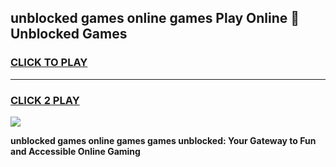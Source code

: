
## unblocked games online games Play Online 👋 Unblocked Games
<h3>
<a href="https://premium.freeplayer.one?title=unblocked_games_online_games&ref=19F">CLICK TO PLAY</a></h3>
<hr>

<h3>
<a href="https://premium.freeplayer.one?title=unblocked_games_online_games&ref=19F">CLICK 2 PLAY</a>
  
</h3>

<a href="https://premium.freeplayer.one?title=unblocked_games_online_games&ref=19F"><img src="https://clearcache.store/games.png"></a>


**unblocked games online games games unblocked: Your Gateway to Fun and Accessible Online Gaming**
